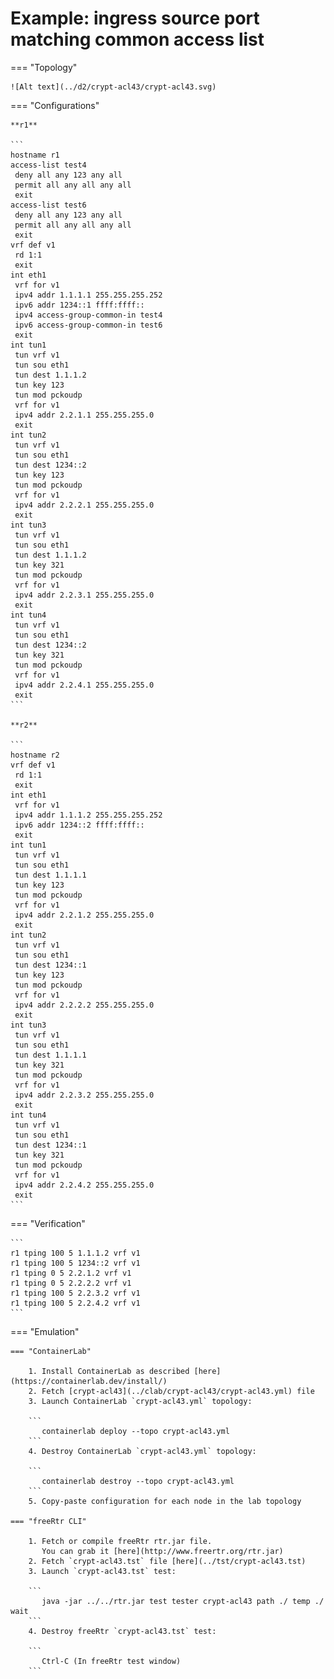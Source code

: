 # Example: ingress source port matching common access list

=== "Topology"

    ![Alt text](../d2/crypt-acl43/crypt-acl43.svg)

=== "Configurations"

    **r1**

    ```
    hostname r1
    access-list test4
     deny all any 123 any all
     permit all any all any all
     exit
    access-list test6
     deny all any 123 any all
     permit all any all any all
     exit
    vrf def v1
     rd 1:1
     exit
    int eth1
     vrf for v1
     ipv4 addr 1.1.1.1 255.255.255.252
     ipv6 addr 1234::1 ffff:ffff::
     ipv4 access-group-common-in test4
     ipv6 access-group-common-in test6
     exit
    int tun1
     tun vrf v1
     tun sou eth1
     tun dest 1.1.1.2
     tun key 123
     tun mod pckoudp
     vrf for v1
     ipv4 addr 2.2.1.1 255.255.255.0
     exit
    int tun2
     tun vrf v1
     tun sou eth1
     tun dest 1234::2
     tun key 123
     tun mod pckoudp
     vrf for v1
     ipv4 addr 2.2.2.1 255.255.255.0
     exit
    int tun3
     tun vrf v1
     tun sou eth1
     tun dest 1.1.1.2
     tun key 321
     tun mod pckoudp
     vrf for v1
     ipv4 addr 2.2.3.1 255.255.255.0
     exit
    int tun4
     tun vrf v1
     tun sou eth1
     tun dest 1234::2
     tun key 321
     tun mod pckoudp
     vrf for v1
     ipv4 addr 2.2.4.1 255.255.255.0
     exit
    ```

    **r2**

    ```
    hostname r2
    vrf def v1
     rd 1:1
     exit
    int eth1
     vrf for v1
     ipv4 addr 1.1.1.2 255.255.255.252
     ipv6 addr 1234::2 ffff:ffff::
     exit
    int tun1
     tun vrf v1
     tun sou eth1
     tun dest 1.1.1.1
     tun key 123
     tun mod pckoudp
     vrf for v1
     ipv4 addr 2.2.1.2 255.255.255.0
     exit
    int tun2
     tun vrf v1
     tun sou eth1
     tun dest 1234::1
     tun key 123
     tun mod pckoudp
     vrf for v1
     ipv4 addr 2.2.2.2 255.255.255.0
     exit
    int tun3
     tun vrf v1
     tun sou eth1
     tun dest 1.1.1.1
     tun key 321
     tun mod pckoudp
     vrf for v1
     ipv4 addr 2.2.3.2 255.255.255.0
     exit
    int tun4
     tun vrf v1
     tun sou eth1
     tun dest 1234::1
     tun key 321
     tun mod pckoudp
     vrf for v1
     ipv4 addr 2.2.4.2 255.255.255.0
     exit
    ```

=== "Verification"

    ```
    r1 tping 100 5 1.1.1.2 vrf v1
    r1 tping 100 5 1234::2 vrf v1
    r1 tping 0 5 2.2.1.2 vrf v1
    r1 tping 0 5 2.2.2.2 vrf v1
    r1 tping 100 5 2.2.3.2 vrf v1
    r1 tping 100 5 2.2.4.2 vrf v1
    ```

=== "Emulation"

    === "ContainerLab"

        1. Install ContainerLab as described [here](https://containerlab.dev/install/)  
        2. Fetch [crypt-acl43](../clab/crypt-acl43/crypt-acl43.yml) file  
        3. Launch ContainerLab `crypt-acl43.yml` topology:  

        ```
           containerlab deploy --topo crypt-acl43.yml  
        ```
        4. Destroy ContainerLab `crypt-acl43.yml` topology:  

        ```
           containerlab destroy --topo crypt-acl43.yml  
        ```
        5. Copy-paste configuration for each node in the lab topology

    === "freeRtr CLI"

        1. Fetch or compile freeRtr rtr.jar file.  
           You can grab it [here](http://www.freertr.org/rtr.jar)  
        2. Fetch `crypt-acl43.tst` file [here](../tst/crypt-acl43.tst)  
        3. Launch `crypt-acl43.tst` test:  

        ```
           java -jar ../../rtr.jar test tester crypt-acl43 path ./ temp ./ wait
        ```
        4. Destroy freeRtr `crypt-acl43.tst` test:  

        ```
           Ctrl-C (In freeRtr test window)
        ```


